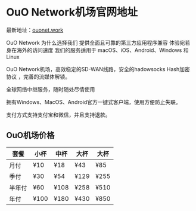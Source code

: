 # OuO Network机场官网地址

最新地址：[ouonet.work](https://login.ouonetwork.com/register?aff=qa6ttm1G)

OuO Network
为什么选择我们
提供全面且可靠的第三方应用程序兼容
体验宛若身在海外的访问速度
我们的服务适用于 macOS、iOS、Android、Windows 和 Linux

OuO Network机场，高效稳定的SD-WAN线路，安全的hadowsocks Hash加密协议 ，完善的流媒体解锁。

全球网络中继服务，随时随处尽情使用

拥有Windows、MacOS、Android官方一键式客户端，使用方便防止失联。

支付方式支持支付宝和微信，并且支持退款。

## OuO机场价格

|套餐|小杯|中杯|大杯|大杯|
|----|----|----|----|----|
|月付|¥10|¥18|¥43|¥85|
|季付|¥30|¥54|¥129|¥255|
|半年付|¥60|¥108|¥258|¥510|
|年付|¥100|¥180|¥430|¥850|



